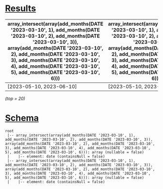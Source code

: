 # [Results](#tab/results)

|array_intersect(array(add_months(DATE '2023-03-10', 1), add_months(DATE '2023-03-10', 2), add_months(DATE '2023-03-10', 3)), array(add_months(DATE '2023-03-10', 2), add_months(DATE '2023-03-10', 3), add_months(DATE '2023-03-10', 4), add_months(DATE '2023-03-10', 5), add_months(DATE '2023-03-10', 6)))|array_intersect(array(add_months(DATE '2023-03-10', 1), add_months(DATE '2023-03-10', 2), add_months(DATE '2023-03-10', 3)), array(add_months(DATE '2023-03-10', 2), add_months(DATE '2023-03-10', 3), add_months(DATE '2023-03-10', 4), add_months(DATE '2023-03-10', 5), add_months(DATE '2023-03-10', 6)))|
|-------------------------------------------------------------------------------------------------------------------------------------------------------------------------------------------------------------------------------------------------------------------------------------------------------------|-------------------------------------------------------------------------------------------------------------------------------------------------------------------------------------------------------------------------------------------------------------------------------------------------------------|
|[2023-05-10, 2023-06-10]                                                                                                                                                                                                                                                                                     |[2023-05-10, 2023-06-10]                                                                                                                                                                                                                                                                                     |

_(top = 20)_

# [Schema](#tab/schema)

```shell
root
 |-- array_intersect(array(add_months(DATE '2023-03-10', 1), add_months(DATE '2023-03-10', 2), add_months(DATE '2023-03-10', 3)), array(add_months(DATE '2023-03-10', 2), add_months(DATE '2023-03-10', 3), add_months(DATE '2023-03-10', 4), add_months(DATE '2023-03-10', 5), add_months(DATE '2023-03-10', 6))): array (nullable = false)
 |    |-- element: date (containsNull = false)
 |-- array_intersect(array(add_months(DATE '2023-03-10', 1), add_months(DATE '2023-03-10', 2), add_months(DATE '2023-03-10', 3)), array(add_months(DATE '2023-03-10', 2), add_months(DATE '2023-03-10', 3), add_months(DATE '2023-03-10', 4), add_months(DATE '2023-03-10', 5), add_months(DATE '2023-03-10', 6))): array (nullable = false)
 |    |-- element: date (containsNull = false)

```
